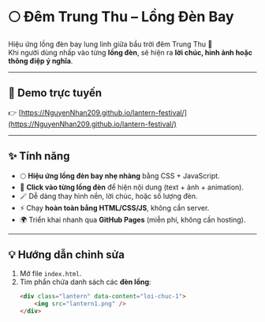 # 🌕 Đêm Trung Thu – Lồng Đèn Bay

Hiệu ứng lồng đèn bay lung linh giữa bầu trời đêm Trung Thu 🎋  
Khi người dùng nhấp vào từng **lồng đèn**, sẽ hiện ra **lời chúc, hình ảnh hoặc thông điệp ý nghĩa**.

---

## 🏮 Demo trực tuyến
👉 [https://NguyenNhan209.github.io/lantern-festival/](https://NguyenNhan209.github.io/lantern-festival/)

---

## ✨ Tính năng
- 🌕 **Hiệu ứng lồng đèn bay nhẹ nhàng** bằng CSS + JavaScript.  
- 💫 **Click vào từng lồng đèn** để hiện nội dung (text + ảnh + animation).  
- 🪄 Dễ dàng thay hình nền, lời chúc, hoặc số lượng đèn.  
- ⚡ Chạy **hoàn toàn bằng HTML/CSS/JS**, không cần server.  
- 🌍 Triển khai nhanh qua **GitHub Pages** (miễn phí, không cần hosting).

---

## 💡 Hướng dẫn chỉnh sửa
1. Mở file `index.html`.
2. Tìm phần chứa danh sách các **đèn lồng**:
   ```html
   <div class="lantern" data-content="loi-chuc-1">
       <img src="lantern1.png" />
   </div>
